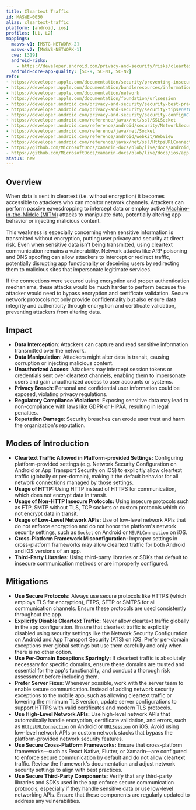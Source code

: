 ```yaml
---
title: Cleartext Traffic
id: MASWE-0050
alias: cleartext-traffic
platform: [android, ios]
profiles: [L1, L2]
mappings:
  masvs-v1: [MSTG-NETWORK-2]
  masvs-v2: [MASVS-NETWORK-1]
  cwe: [319]
  android-risks:
    - https://developer.android.com/privacy-and-security/risks/cleartext-communications
  android-core-app-quality: [SC-9, SC-N1, SC-N2]
refs:
- https://developer.apple.com/documentation/security/preventing-insecure-network-connections
- https://developer.apple.com/documentation/bundleresources/information_property_list/nsapptransportsecurity/nsexceptiondomains
- https://developer.apple.com/documentation/network
- https://developer.apple.com/documentation/foundation/urlsession
- https://developer.android.com/privacy-and-security/security-best-practices#secure-communication
- https://developer.android.com/privacy-and-security/security-tips#networking
- https://developer.android.com/privacy-and-security/security-config#CleartextTrafficPermitted
- https://developer.android.com/reference/javax/net/ssl/SSLSocket
- https://developer.android.com/reference/android/security/NetworkSecurityPolicy#isCleartextTrafficPermitted()
- https://developer.android.com/reference/java/net/Socket
- https://developer.android.com/reference/android/webkit/WebView
- https://developer.android.com/reference/javax/net/ssl/HttpsURLConnection
- https://github.com/MicrosoftDocs/xamarin-docs/blob/live/docs/android/app-fundamentals/http-stack.md
- https://github.com/MicrosoftDocs/xamarin-docs/blob/live/docs/ios/app-fundamentals/ats.md
status: new
---
```


## Overview

When data is sent in cleartext (i.e. without encryption) it becomes accessible to attackers who can monitor network channels. Attackers can perform passive eavesdropping to intercept data or employ active [Machine-in-the-Middle (MITM)](../../Document/0x04f-Testing-Network-Communication.md#intercepting-network-traffic-through-mitm) attacks to manipulate data, potentially altering app behavior or injecting malicious content.

This weakness is especially concerning when sensitive information is transmitted without encryption, putting user privacy and security at direct risk. Even when sensitive data isn't being transmitted, using cleartext communication remains a vulnerability. Network attacks like ARP poisoning and DNS spoofing can allow attackers to intercept or redirect traffic, potentially disrupting app functionality or deceiving users by redirecting them to malicious sites that impersonate legitimate services.

If the connections were secured using encryption and proper authentication mechanisms, these attacks would be much harder to perform because the attacker would need to bypass encryption and certificate validation. Secure network protocols not only provide confidentiality but also ensure data integrity and authenticity through encryption and certificate validation, preventing attackers from altering data.

## Impact

- **Data Interception**: Attackers can capture and read sensitive information transmitted over the network.
- **Data Manipulation**: Attackers might alter data in transit, causing corruption or injecting malicious content.
- **Unauthorized Access**: Attackers may intercept session tokens or credentials sent over cleartext channels, enabling them to impersonate users and gain unauthorized access to user accounts or systems.
- **Privacy Breach**: Personal and confidential user information could be exposed, violating privacy regulations.
- **Regulatory Compliance Violations**: Exposing sensitive data may lead to non-compliance with laws like GDPR or HIPAA, resulting in legal penalties.
- **Reputation Damage**: Security breaches can erode user trust and harm the organization's reputation.

## Modes of Introduction

- **Cleartext Traffic Allowed in Platform-provided Settings:** Configuring platform-provided settings (e.g. Network Security Configuration on Android or App Transport Security on iOS) to explicitly allow cleartext traffic (globally or per-domain), making it the default behavior for all network connections managed by those settings.
- **Usage of HTTP:** Using HTTP instead of HTTPS for communication, which does not encrypt data in transit.
- **Usage of Non-HTTP Insecure Protocols:** Using insecure protocols such as FTP, SMTP without TLS, TCP sockets or custom protocols which do not encrypt data in transit.
- **Usage of Low-Level Network APIs:** Use of low-level network APIs that do not enforce encryption and do not honor the platform's network security settings, such as `Socket` on Android or `NSURLConnection` on iOS.
- **Cross-Platform Framework Misconfiguration:** Improper settings in cross-platform frameworks may allow cleartext traffic for both Android and iOS versions of an app.
- **Third-Party Libraries**: Using third-party libraries or SDKs that default to insecure communication methods or are improperly configured.

## Mitigations

- **Use Secure Protocols:** Always use secure protocols like HTTPS (which employs TLS for encryption), FTPS, SFTP or SMTPS for all communication channels. Ensure these protocols are used consistently throughout the app.
- **Explicitly Disable Cleartext Traffic:** Never allow cleartext traffic globally in the app configuration. Ensure that cleartext traffic is explicitly disabled using security settings like the Network Security Configuration on Android and App Transport Security (ATS) on iOS. Prefer per-domain exceptions over global settings but use them carefully and only when there is no other option.
- **Use Per-Domain Exceptions Sparingly:** If cleartext traffic is absolutely necessary for specific domains, ensure these domains are trusted and essential for the app's functionality, and conduct a thorough risk assessment before including them.
- **Prefer Server Fixes**: Whenever possible, work with the server team to enable secure communication. Instead of adding network security exceptions to the mobile app, such as allowing cleartext traffic or lowering the minimum TLS version, update server configurations to support HTTPS with valid certificates and modern TLS protocols.
- **Use High-Level Network APIs:** Use high-level network APIs that automatically handle encryption, certificate validation, and errors, such as [`HttpsURLConnection`](https://developer.android.com/reference/javax/net/ssl/HttpsURLConnection) on Android or [`URLSession`](https://developer.apple.com/documentation/foundation/urlsession) on iOS. Avoid using low-level network APIs or custom network stacks that bypass the platform-provided network security features.
- **Use Secure Cross-Platform Frameworks:** Ensure that cross-platform frameworks—such as React Native, Flutter, or Xamarin—are configured to enforce secure communication by default and do not allow cleartext traffic. Review the framework's documentation and adjust network security settings to align with best practices.
- **Use Secure Third-Party Components**: Verify that any third-party libraries and SDKs used in the app enforce secure communication protocols, especially if they handle sensitive data or use low-level networking APIs. Ensure that these components are regularly updated to address any vulnerabilities.
